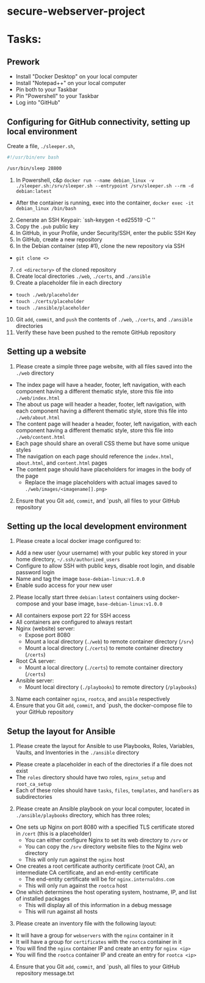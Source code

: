 # secure-webserver-project

# Tasks:

## Prework

* Install "Docker Desktop" on your local computer
* Install "Notepad++" on your local computer
* Pin both to your Taskbar
* Pin "Powershell" to your Taskbar
* Log into "GitHub"

## Configuring for GitHub connectivity, setting up local environment

Create a file, `./sleeper.sh`,

```bash
#!/usr/bin/env bash

/usr/bin/sleep 28800
```

1. In Powershell, c&p `docker run --name debian_linux -v ./sleeper.sh:/srv/sleeper.sh --entrypoint /srv/sleeper.sh --rm -d debian:latest`
  * After the container is running, exec into the container, `docker exec -it debian_linux /bin/bash`
2. Generate an SSH Keypair: `ssh-keygen -t ed25519 -C '<email>'
3. Copy the `.pub` public key
4. In GitHub, in your Profile, under Security/SSH, enter the public SSH Key
5. In GitHub, create a new repository
6. In the Debian container (step #1), clone the new repository via SSH
  * `git clone <>`
7. `cd <directory>` of the cloned repository
8. Create local directories `./web`, `./certs`, and `./ansible`
9. Create a placeholder file in each directory
  * `touch ./web/placeholder`
  * `touch ./certs/placeholder`
  * `touch ./ansible/placeholder`
10. Git `add`, `commit`, and `push` the contents of `./web`, `./certs`, and `./ansible` directories
11. Verify these have been pushed to the remote GitHub repository

## Setting up a website

1. Please create a simple three page website, with all files saved into the `./web` directory
  - The index page will have a header, footer, left navigation, with each component having a different thematic style, store this file into `./web/index.html`
  - The about us page will header a header, footer, left navigation, with each component having a different thematic style, store this file into `./web/about.html`
  - The content page will header a header, footer, left navigation, with each component having a different thematic style, store this file into `./web/content.html`
  - Each page should share an overall CSS theme but have some unique styles
  - The navigation on each page should reference the `index.html`, `about.html`, and `content.html` pages
  - The content page should have placeholders for images in the body of the page
    - Replace the image placeholders with actual images saved to `./web/images/<imagename[].png>`
2. Ensure that you Git `add`, `commit`, and `push, all files to your GitHub repository

## Setting up the local development environment

1. Please create a local docker image configured to:
  - Add a new user (your username) with your public key stored in your home directory, `~/.ssh/authorized_users`
  - Configure to allow SSH with public keys, disable root login, and disable password login
  - Name and tag the image `base-debian-linux:v1.0.0`
  - Enable sudo access for your new user
2. Please locally start three `debian:latest` containers using docker-compose and your base image, `base-debian-linux:v1.0.0`
  - All containers expose port 22 for SSH access
  - All containers are configured to always restart
  - Nginx (website) server:
    - Expose port 8080
	- Mount a local directory (`./web`) to remote container directory (`/srv`)
	- Mount a local directory (`./certs`) to remote container directory (`/certs`)
  - Root CA server: 
    - Mount a local directory (`./certs`) to remote container directory (`/certs`)
  - Ansible server:
    - Mount local directory (`./playbooks`) to remote directory (`/playbooks`)
3. Name each container `nginx`, `rootca`, and `ansible` respectively
4. Ensure that you Git `add`, `commit`, and `push, the docker-compose file to your GitHub repository

## Setup the layout for Ansible

1. Please create the layout for Ansible to use Playbooks, Roles, Variables, Vaults, and Inventories in the `./ansible` directory
  - Please create a placeholder in each of the directories if a file does not exist
  - The `roles` directory should have two roles, `nginx_setup` and `root_ca_setup`
  - Each of these roles should have `tasks`, `files`, `templates`, and `handlers` as subdirectories
2. Please create an Ansible playbook on your local computer, located in `./ansible/playbooks` directory, which has three roles; 
  - One sets up Nginx on port 8080 with a specified TLS certificate stored in `/cert` (this is a placeholder)
    - You can either configure Nginx to set its web directory to `/srv` or
    - You can copy the `/srv` directory website files to the Nginx web directory
	- This will only run against the `nginx` host
  - One creates a root certificate authority certificate (root CA), an intermediate CA certificate, and an end-entity certificate
	- The end-entity certificate will be for `nginx.internaldns.com`
	- This will only run against the `rootca` host
  - One which determines the host operating system, hostname, IP, and list of installed packages
    - This will display all of this information in a debug message
	- This will run against all hosts
3. Please create an inventory file with the following layout:
  - It will have a group for `webservers` with the `nginx` container in it
  - It will have a group for `certificates` with the `rootca` container in it
  - You will find the `nginx` container IP and create an entry for `nginx <ip>`
  - You will find the `rootca` container IP and create an entry for `rootca <ip>`
4. Ensure that you Git `add`, `commit`, and `push, all files to your GitHub repository
message.txt
